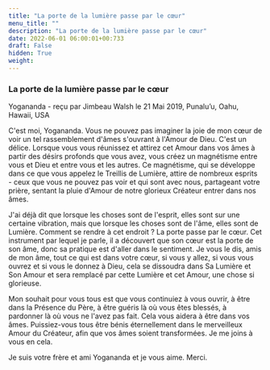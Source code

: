 ```yaml
---
title: "La porte de la lumière passe par le cœur"
menu_title: ""
description: "La porte de la lumière passe par le cœur"
date: 2022-06-01 06:00:01+00:733
draft: False
hidden: True
weight:
---
```

### La porte de la lumière passe par le cœur

Yogananda - reçu par Jimbeau Walsh le 21 Mai 2019, Punalu’u, Oahu, Hawaii, USA

C'est moi, Yogananda. Vous ne pouvez pas imaginer la joie de mon cœur de voir un tel rassemblement d'âmes s'ouvrant à l'Amour de Dieu. C'est un délice. Lorsque vous vous réunissez et attirez cet Amour dans vos âmes à partir des désirs profonds que vous avez, vous créez un magnétisme entre vous et Dieu et entre vous et les autres. Ce magnétisme, qui se développe dans ce que vous appelez le Treillis de Lumière, attire de nombreux esprits - ceux que vous ne pouvez pas voir et qui sont avec nous, partageant votre prière, sentant la pluie d'Amour de notre glorieux Créateur entrer dans nos âmes.

J'ai déjà dit que lorsque les choses sont de l'esprit, elles sont sur une certaine vibration, mais que lorsque les choses sont de l'âme, elles sont de Lumière. Comment se rendre à cet endroit ? La porte passe par le cœur. Cet instrument par lequel je parle, il a découvert que son cœur est la porte de son âme, donc sa pratique est d'aller dans le sentiment. Je vous le dis, amis de mon âme, tout ce qui est dans votre cœur, si vous y allez, si vous vous ouvrez et si vous le donnez à Dieu, cela se dissoudra dans Sa Lumière et Son Amour et sera remplacé par cette Lumière et cet Amour, une chose si glorieuse.

Mon souhait pour vous tous est que vous continuiez à vous ouvrir, à être dans la Présence du Père, à être guéris là où vous êtes blessés, à pardonner là où vous ne l'avez pas fait. Cela vous aidera à être dans vos âmes. Puissiez-vous tous être bénis éternellement dans le merveilleux Amour du Créateur, afin que vos âmes soient transformées. Je me joins à vous en cela.

Je suis votre frère et ami Yogananda et je vous aime. Merci.



